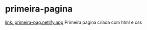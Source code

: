 # primeira-pagina
[link: primeira-pag.netlify.app](https://primeira-pag.netlify.app/)
Primeira pagina criada com html e css
